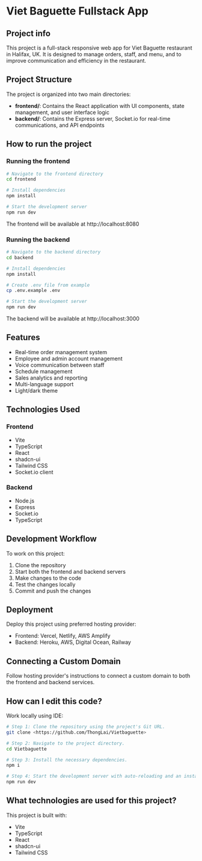# Viet Baguette Fullstack App

## Project info

This project is a full-stack responsive web app for Viet Baguette restaurant in Halifax, UK. It is designed to manage orders, staff, and menu, and to improve communication and efficiency in the restaurant.

## Project Structure

The project is organized into two main directories:

- **frontend/**: Contains the React application with UI components, state management, and user interface logic
- **backend/**: Contains the Express server, Socket.io for real-time communications, and API endpoints

## How to run the project

### Running the frontend

```sh
# Navigate to the frontend directory
cd frontend

# Install dependencies
npm install

# Start the development server
npm run dev
```

The frontend will be available at http://localhost:8080

### Running the backend

```sh
# Navigate to the backend directory
cd backend

# Install dependencies
npm install

# Create .env file from example
cp .env.example .env

# Start the development server
npm run dev
```

The backend will be available at http://localhost:3000

## Features

- Real-time order management system
- Employee and admin account management
- Voice communication between staff
- Schedule management
- Sales analytics and reporting
- Multi-language support
- Light/dark theme

## Technologies Used

### Frontend
- Vite
- TypeScript
- React
- shadcn-ui
- Tailwind CSS
- Socket.io client

### Backend
- Node.js
- Express
- Socket.io
- TypeScript

## Development Workflow

To work on this project:

1. Clone the repository
2. Start both the frontend and backend servers
3. Make changes to the code
4. Test the changes locally
5. Commit and push the changes

## Deployment

Deploy this project using preferred hosting provider:

- Frontend: Vercel, Netlify, AWS Amplify
- Backend: Heroku, AWS, Digital Ocean, Railway

## Connecting a Custom Domain

Follow hosting provider's instructions to connect a custom domain to both the frontend and backend services.

## How can I edit this code?

Work locally using IDE:

```sh
# Step 1: Clone the repository using the project's Git URL.
git clone <https://github.com/ThongLai/Vietbaguette>

# Step 2: Navigate to the project directory.
cd Vietbaguette

# Step 3: Install the necessary dependencies.
npm i

# Step 4: Start the development server with auto-reloading and an instant preview.
npm run dev
```

## What technologies are used for this project?

This project is built with:

- Vite
- TypeScript
- React
- shadcn-ui
- Tailwind CSS

<!-- ## How I deployed this project?

You can deploy this project using your preferred hosting provider (e.g., Vercel, Netlify, AWS, etc.).

## Can I connect a custom domain?

Yes, you can! Follow your hosting provider's instructions to connect a custom domain. -->
